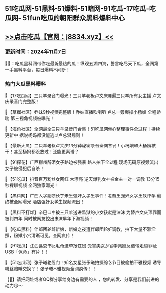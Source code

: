 51吃瓜网-51黑料-51爆料-51暗网-91吃瓜-17吃瓜-吃瓜网- 51fun吃瓜的朝阳群众黑料爆料中心
----
[>>点击吃瓜【官网：j8834.xyz】<<](https://j8834.xyz/)
----
<h3>更新时间：2024年11月7日</h3>

🔞📢：吃瓜黑料网带你吃最新最热的瓜！纵观五湖四海，誓言吃尽天下瓜，全网第一手黑料平台，每日爆料不间断！

<h3>热门大瓜黑料曝料</h3>

📢【17吃瓜网】三只羊录音门曝光！三只羊老板卢文庆睡遍三只羊所有女主播 卢文庆录音门完整版！

📢【草榴社区】乔妹9秒视频完整版！乔妹直播吹喇叭 卢总一旁爆操小杨嫂 全程娇喘 第三视角视频被曝光！

📢【海角社区】全网最全三只羊录音门合集！51吃瓜网倾心整理事件全过程！持续更新中 据说杨妈都没能逃过卢总潜规则！

📢【最新大瓜】三只羊老板卢文庆13分钟秘密录音全网首发！小杨嫂和大杨嫂被干！甚至杨妈都没放过！还能更离谱？

📢【91探花】广西柳州醉酒女子路边被强暴 路人拍下全过程 现场无码原视频流出 女子被侵犯后自杀！

📢【51吃瓜】抖音百万粉丝女网红 大漂亮 逆天爆乳女神被金主一对一调教 13分15秒裸聊视频 全网独家曝光！

📢【黑料网】广西大学副院长芋来生强奸女学生事件！老畜生强奸女学生致怀孕 最终被全网曝光 酒店强奸女学生视频流出！

📢【黑料不打烊】辛巴口中被三只羊送进监狱的小女孩就是沫沫 为替卢文庆顶罪而被判四年 同时被网友挖出沫沫早年下海视频！

📢【吃瓜黑料】伴郎团轮奸新娘，新婚之夜遭伴郎团轮奸调教，拍下大量不雅淫照，粉嫩小穴清晰可见，全网疯传！

📢【91吃瓜】江西县委书记毛奇遭举报性侵 受害美女乡官李佩霞反遭带走留罪证USB「保命」有片！！

📢【51吃瓜网】张予曦艳照门！知名女星张予曦拍摄综艺节目被偷拍不雅视频 诱导粉丝陪睡交换？！张予曦不雅视频全网疯传！！



【🔞】请把网址或者QQ群分享给身边有需要的人 ，您的转发、分享是我们前进的动力😘～


